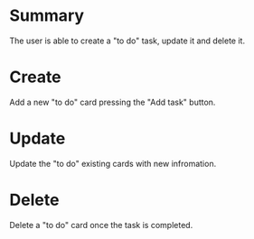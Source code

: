 # Summary
The user is able to create a "to do" task, update it and delete it.

# Create
Add a new "to do" card pressing the "Add task" button.

# Update
Update the "to do" existing cards with new infromation.

# Delete
Delete a "to do" card once the task is completed.
